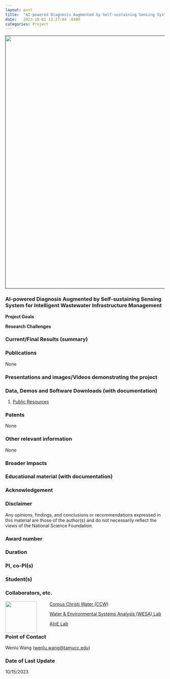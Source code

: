 ```yaml
---
layout: post
title:  "AI-powered Diagnosis Augmented by Self-sustaining Sensing System for Intelligent Wastewater Infrastructure Management"
date:   2023-10-01 13:27:04 -0400
categories: Project
---
```


<a href=""> <img align="center" src="{{ site.url }}{{ site.baseurl }}/images/water.png" style="width: 800px; box-shadow: none;"></a><br>

### AI-powered Diagnosis Augmented by Self-sustaining Sensing System for Intelligent Wastewater Infrastructure Management


**Project Goals**

**Research Challenges**

### Current/Final Results (summary)

### Publications

   None

### Presentations and images/Videos demonstrating the project

### Data, Demos and Software Downloads (with documentation)

   1. [Public Resources](https://github.com/VV123/AI4Hydro)

### Patents
  
   None

### Other relevant information

   None

### Broader Impacts


### Educational material (with documentation)

### Acknowledgement

### Disclaimer

   Any opinions, findings, and conclusions or recommendations expressed in this material are those of the author(s) and do not necessarily reflect the views of the National Science Foundation.

### Award number

### Duration

### PI, co-PI(s)

### Student(s)

### Collaborators, etc.
   
   <img align="left" src="{{ site.url }}{{ site.baseurl }}/images/ccw.png" width="100px" style="margin-right:40px"> [Corpus Christi Water (CCW)](https://www.cctexas.com/departments/water-department)
   <br>

   [Water & Environmental Systems Analysis (WESA) Lab](https://www.wesalab.com/)

   [AIoE Lab](https://sites.google.com/view/iot-laboratory)


### Point of Contact

   Wenlu Wang (wenlu.wang@tamucc.edu)


### Date of Last Update

   10/15/2023



